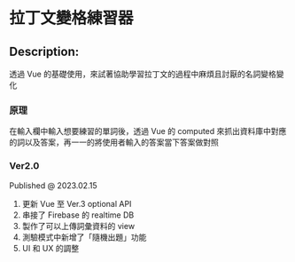 # 拉丁文變格練習器

## Description: 
透過 Vue 的基礎使用，來試著協助學習拉丁文的過程中麻煩且討厭的名詞變格變化

### 原理 
在輸入欄中輸入想要練習的單詞後，透過 Vue 的 computed 來抓出資料庫中對應的詞以及答案，再一一的將使用者輸入的答案當下答案做對照

### Ver2.0
Published @ 2023.02.15
1. 更新 Vue 至 Ver.3 optional API
2. 串接了 Firebase 的 realtime DB
3. 製作了可以上傳詞彙資料的 view
4. 測驗模式中新增了「隨機出題」功能
5. UI 和 UX 的調整